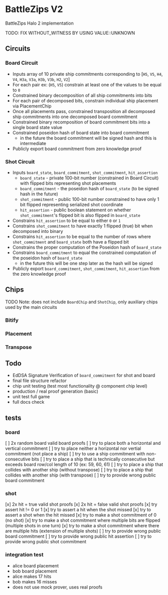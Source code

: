 # BattleZips V2
BattleZips Halo 2 implementation

TODO: FIX WITHOUT_WITNESS BY USING VALUE::UNKNOWN


## Circuits

### Board Circuit
  - Inputs array of 10 private ship commitments corresponding to [`H5`, `V5`, `H4`, `V4`, `H3a`, `V3a`, `H3b`, `V3b`, `H2`, `V2`]
  - For each pair ex: (`H5`, `V5`) constrain at least one of the values to be equal to `0`
  - Constrained binary decomposition of all ship commitments into bits
  - For each pair of decomposed bits, constrain individual ship placement via PlacementChip
  - Once all placements pass, constrained transposition all decomposed ship commitments into one decomposed board commitment
  - Constrained binary recomposition of board commitment bits into a single board state value
  - Constrained poseidon hash of board state into board commitment
    - in the future the board commitment will be signed hash and this is intermediate
  - Publicly export board commitment from zero knowledge proof

### Shot Circuit
  - Inputs `board_state`, `board_commitment`, `shot_commitment`, `hit_assertion`
     - `board_state` - private 100-bit number (constrained in Board Circuit) with flipped bits representing shot placements
     - `board_commitment` - the poseidon hash of `board_state` (to be signed hash in the future)
     - `shot_commitment` - public 100-bit number constrained to have only 1 bit flipped representing serialized shot coordinate
     - `hit_assertion` - public boolean statement on whether `shot_commitment`'s flipped bit is also flipped in `board_state`
  - Constrains `hit_assertion` to be equal to either `0` or `1`
  - Constrains `shot_commitment` to have exactly 1 flipped (true) bit when decomposed into binary
  - Constrains `hit_assertion` to be equal to the number of rows where `shot_commitment` and `board_state` both have a flipped bit
  - Constrains the proper computation of the Poseidon hash of `board_state`
  - Constrains `board_commitment` to equal the constrained computation of the poseidon hash of `board_state`
    - in the future this will be one step later as the hash will be signed
  - Publicly export `board_commitment`, `shot_commitment`, `hit_assertion` from the zero knowledge proof

## Chips
TODO
Note: does not include `BoardChip` and `ShotChip`, only auxiliary chips used by the main circuits

### Bitify

### Placement

### Transpose

## Todo
 - EdDSA Signature Verification of `board_commitment` for shot and board
 - final file structure refactor
 - chip unit testing (test most functionality @ component chip level)
 - production / real proof generation (basic)
 - unit test full game
 - full docs check


## tests

### board
 [ ] 2x random board valid board proofs
 [ ] try to place both a horizontal and vertical commitment
 [ ] try to place neither a horizontal nor vertial commitment (not place a ship)
 [ ] try to use a ship commitment with non-consecutive bits
 [ ] try to place a ship that is technically consecutive but exceeds board row/col length of 10 (ex: 59, 60, 61)
 [ ] try to place a ship that collides with another ship (without transpose)
 [ ] try to place a ship that collides with another ship (with transpose)
 [ ] try to provide wrong public board commitment

### shot
 [x] 2x hit = true valid shot proofs
 [x] 2x hit = false valid shot proofs
 [x] try assert hit != 0 or 1
 [x] try to assert a hit when the shot missed
 [x] try to assert a shot when the hit missed
 [x] try to make a shot commitment of 0 (no shot)
 [x] try to make a shot commitment where multiple bits are flipped (multiple shots in one turn)
 [x] try to make a shot commitment where there are multiple hits (extension of multiple shots)
 [ ] try to provide wrong public board commitment
 [ ] try to provide wrong public hit assertion
 [ ] try to provide wrong public shot commitment

### integration test
 - alice board placement
 - bob board placement
 - alice makes 17 hits
 - bob makes 16 misses
 - does not use mock prover, uses real proofs